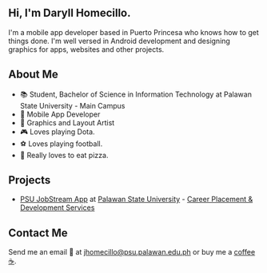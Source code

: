 ## Hi, I'm Daryll Homecillo.
I'm a mobile app developer based in Puerto Princesa who knows how to get things done. I'm well versed in Android development and designing graphics for apps, websites and other projects.

## About Me
* :books: Student, Bachelor of Science in Information Technology at Palawan State University - Main Campus
* :iphone: Mobile App Developer
* :art: Graphics and Layout Artist
* :video_game: Loves playing Dota.
* :soccer: Loves playing football.
* :pizza: Really loves to eat pizza.

## Projects
* [PSU JobStream App](https://play.google.com/store/apps/details?id=com.jobstream.PSUJobStream) at [Palawan State University](https://psu.palawan.edu.ph) - [Career Placement & Development Services](https://www.facebook.com/PSUCareerPlacementDevelopmentServices)


## Contact Me
Send me an email :e-mail: at <jhomecillo@psu.palawan.edu.ph> or buy me a [coffee :coffee:](https://www.buymeacoffee.com/lyrad.gg).
